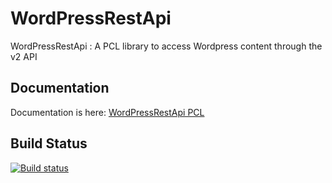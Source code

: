 # WordPressRestApi

WordPressRestApi : A PCL library to access Wordpress content through the v2 API

## Documentation

Documentation is here:
[WordPressRestApi PCL](https://wbsimms.github.io/WordPressRestApi/)

## Build Status
[![Build status](https://ci.appveyor.com/api/projects/status/9bqw7s2jlt9xu1cq/branch/master?svg=true)](https://ci.appveyor.com/project/wbsimms/wordpressrestapi/branch/master)
